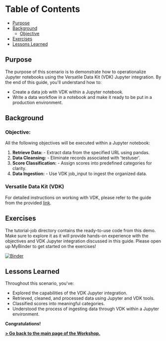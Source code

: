 # Table of Contents
- [Purpose](#purpose)
- [Background](#background)
    * [Objective](#objective)
- [Exercises](#exercises)
- [Lessons Learned](#lessons-learned)

## Purpose

The purpose of this scenario is to demonstrate how to operationalize Jupyter notebooks using the Versatile Data Kit (VDK) Jupyter integration. By the end of this guide, you'll understand how to:
* Create a data job with VDK within a Jupyter notebook.
* Write a data workflow in a notebook and make it ready to be put in a production environment.

## Background
### Objective:

All the following objectives will be executed within a Jupyter notebook:

1. **Retrieve Data:** - Extract data from the specified URL using pandas.
2. **Data Cleansing:**  - Eliminate records associated with 'testuser'.
3. **Score Classification:** - Assign scores into predefined categories for clarity.
4. **Data Ingestion:** - Use VDK job_input to ingest the organized data.

### Versatile Data Kit (VDK)
For detailed instructions on working with VDK, please refer to the guide from the provided [link](/getting-started.ipynb).

## Exercises

The tutorial-job directory contains the ready-to-use code from this demo. Make sure to explore it as it will provide hands-on experience with the objectives and VDK Jupyter integration discussed in this guide.
Please open up MyBinder to get started on the exercises!

[![Binder](https://mybinder.org/badge_logo.svg)](https://mybinder.org/v2/gh/duyguHsnHsn/vmware-explore/HEAD?labpath=tutorial-job%2F10_notebook.ipynb)

## Lessons Learned
Throughout this scenario, you've:
* Explored the capabilities of the VDK Jupyter integration.
* Retrieved, cleaned, and processed data using Jupyter and VDK tools.
* Classified scores into meaningful categories.
* Understood the process of ingesting data through VDK within a Jupyter environment.

**Congratulations!**

**[> Go back to the main page of the Workshop.](https://github.com/vmware/versatile-data-kit/tree/main/events/jupyter-vmware-explore)**
